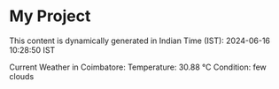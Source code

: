 # My Project

This content is dynamically generated in Indian Time (IST): 2024-06-16 10:28:50 IST


Current Weather in Coimbatore:
Temperature: 30.88 °C
Condition: few clouds
